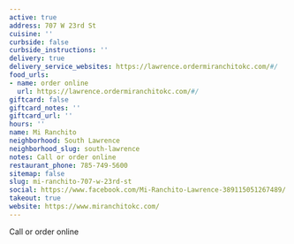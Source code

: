 ```yaml
---
active: true
address: 707 W 23rd St
cuisine: ''
curbside: false
curbside_instructions: ''
delivery: true
delivery_service_websites: https://lawrence.ordermiranchitokc.com/#/
food_urls:
- name: order online
  url: https://lawrence.ordermiranchitokc.com/#/
giftcard: false
giftcard_notes: ''
giftcard_url: ''
hours: ''
name: Mi Ranchito
neighborhood: South Lawrence
neighborhood_slug: south-lawrence
notes: Call or order online
restaurant_phone: 785-749-5600
sitemap: false
slug: mi-ranchito-707-w-23rd-st
social: https://www.facebook.com/Mi-Ranchito-Lawrence-389115051267489/
takeout: true
website: https://www.miranchitokc.com/
---
```


Call or order online